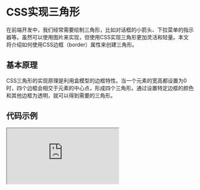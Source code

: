 # CSS实现三角形

在前端开发中，我们经常需要绘制三角形，比如对话框的小箭头、下拉菜单的指示器等。虽然可以使用图片来实现，但使用CSS实现三角形更加灵活和轻量。本文将介绍如何使用CSS边框（border）属性来创建三角形。

## 基本原理

CSS三角形的实现原理是利用盒模型的边框特性。当一个元素的宽高都设置为0时，四个边框会相交于元素的中心点，形成四个三角形。通过设置特定边框的颜色和其他边框为透明，就可以得到需要的三角形。

## 代码示例

<iframe class="iframe" src="https://code.juejin.cn/pen/7493361067783880744" />

### 基础实现

```html
<div class="triangle"></div>
```

### 1. 向上三角形

```css
.triangle-up {
    width: 0;
    height: 0;
    border-left: 50px solid transparent;
    border-right: 50px solid transparent;
    border-bottom: 100px solid #007bff;
}
```

### 2. 向下三角形

```css
.triangle-down {
    width: 0;
    height: 0;
    border-left: 50px solid transparent;
    border-right: 50px solid transparent;
    border-top: 100px solid #007bff;
}
```

### 3. 向左三角形

```css
.triangle-left {
    width: 0;
    height: 0;
    border-top: 50px solid transparent;
    border-bottom: 50px solid transparent;
    border-right: 100px solid #007bff;
}
```

### 4. 向右三角形

```css
.triangle-right {
    width: 0;
    height: 0;
    border-top: 50px solid transparent;
    border-bottom: 50px solid transparent;
    border-left: 100px solid #007bff;
}
```

## 进阶技巧

### 1. 等边三角形

```css
:root {
  --size: 30px;
}

.triangle {
  border-left: var(--size) solid transparent;
  border-right: var(--size) solid transparent;
  border-bottom: calc(var(--size) * 1.732) solid #4CAF50; /* 1.732≈√3 */
}
```

### 2. 不等边三角形

通过调整不同边框的宽度，可以创建不等边三角形：

```css
.irregular-triangle {
    width: 0;
    height: 0;
    border-left: 30px solid transparent;
    border-right: 70px solid transparent;
    border-bottom: 100px solid #007bff;
}
```

### 3. 带边框的三角形

使用伪元素可以创建带边框的三角形：

```css
.bordered-triangle {
    position: relative;
    width: 0;
    height: 0;
    border-left: 50px solid transparent;
    border-right: 50px solid transparent;
    border-bottom: 100px solid #007bff;
}

.bordered-triangle::after {
    content: '';
    position: absolute;
    top: 2px;
    left: -48px;
    border-left: 48px solid transparent;
    border-right: 48px solid transparent;
    border-bottom: 98px solid white;
}
```

## 实际应用

### 1. 对话框箭头

```css
.tooltip {
    position: relative;
    background: #007bff;
    padding: 10px;
    color: white;
    border-radius: 5px;
}

.tooltip::after {
    content: '';
    position: absolute;
    bottom: -10px;
    left: 50%;
    margin-left: -10px;
    border-left: 10px solid transparent;
    border-right: 10px solid transparent;
    border-top: 10px solid #007bff;
}
```

### 2. 下拉菜单指示器
```html
<div class="dropdown">
  <span>下拉菜单</span>
  <div class="dropdown-menu">
    <ul>
      <li>选项1</li>
      <li>选项2</li>
      <li>选项3</li>
    </ul>
  </div>
</div>
```


```css
.dropdown {
  position: relative;
  display: inline-block;
  padding: 5px;
}
.dropdown-menu {
  position: absolute;
  top: 100%;
  left: 0;
  display: none;
  background-color: #fff;
  border: 1px solid #ccc;
  padding: 5px;
}
.dropdown:hover .dropdown-menu {
  display: block;
}
.dropdown-menu::before {
  content: '';
  position: absolute;
  bottom: 100%;
  left: 10px;
  border-left: 10px solid transparent;
  border-right: 10px solid transparent;
  border-bottom: 10px solid #ccc;
}
.dropdown-menu::after {
  content: '';
  position: absolute;
  bottom: 100%;
  left: 11px;
  border-left: 9px solid transparent;
  border-right: 9px solid transparent;
  border-bottom: 9px solid #fff;
}
.dropdown-menu ul {
  list-style: none;
  padding: 0;
  margin: 0;
}
.dropdown-menu li {
  min-width: 100px;
  padding: 5px;
}
.dropdown-menu li:hover {
  background-color: #f0f0f0;
}
```


## 注意事项

1. 兼容性：CSS三角形在所有现代浏览器中都能正常工作
2. 性能：相比使用图片，CSS三角形的渲染性能更好
3. 可维护性：通过修改CSS属性即可调整三角形的大小和颜色
4. 响应式：CSS三角形可以轻松适应不同的屏幕尺寸

## 总结
CSS三角形是一种简单而强大的工具，可以用于创建各种形状和样式的元素。通过合理使用CSS边框属性，我们可以轻松实现各种三角形效果，提升用户体验和页面设计。